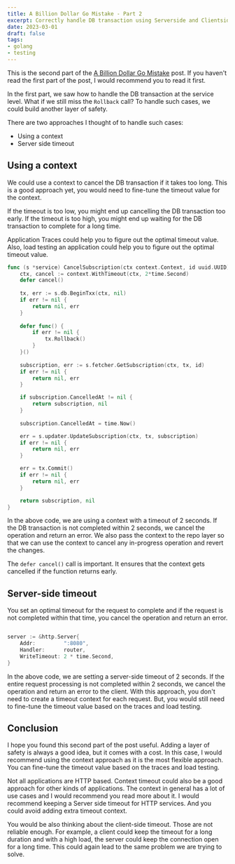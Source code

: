 ```yaml
---
title: A Billion Dollar Go Mistake - Part 2
excerpt: Correctly handle DB transaction using Serverside and Clientside timeouts.
date: 2023-03-01
draft: false
tags:
- golang
- testing
---
```


This is the second part of the [A Billion Dollar Go Mistake](/posts/a-billion-dollar-go-mistake) post. 
If you haven't read the first part of the post, I would recommend you to read it first.

In the first part, we saw how to handle the DB transaction at the service level. 
What if we still miss the `Rollback` call? To handle such cases, we could build another layer of safety.

There are two approaches I thought of to handle such cases:

- Using a context
- Server side timeout

## Using a context

We could use a context to cancel the DB transaction if it takes too long. This is a good approach yet, you would 
need to fine-tune the timeout value for the context.

If the timeout is too low, you might end up cancelling the DB transaction too early. 
If the timeout is too high, you might end up waiting for the DB transaction to complete for a long time.

Application Traces could help you to figure out the optimal timeout value. 
Also, load testing an application could help you to figure out the optimal timeout value.

```go
func (s *service) CancelSubscription(ctx context.Context, id uuid.UUID) (*model.Subscription, error) {
    ctx, cancel := context.WithTimeout(ctx, 2*time.Second)
    defer cancel()
    
    tx, err := s.db.BeginTxx(ctx, nil)
    if err != nil {
        return nil, err
    }
	
    defer func() {
        if err != nil {
            tx.Rollback()
        }
    }()
    
    subscription, err := s.fetcher.GetSubscription(ctx, tx, id)
    if err != nil {
        return nil, err
    }

    if subscription.CancelledAt != nil {
        return subscription, nil
    }
	
    subscription.CancelledAt = time.Now()

    err = s.updater.UpdateSubscription(ctx, tx, subscription)
    if err != nil {
        return nil, err
    }

    err = tx.Commit()
    if err != nil {
        return nil, err
    }

    return subscription, nil
}
```
In the above code, we are using a context with a timeout of 2 seconds. If the DB transaction is not completed within 2 seconds,
we cancel the operation and return an error. We also pass the context to the repo layer so that we can use the context to cancel any
in-progress operation and revert the changes.

The `defer cancel()` call is important. It ensures that the context gets cancelled if the function returns early.

## Server-side timeout

You set an optimal timeout for the request to complete and if the request is not completed within that time,
you cancel the operation and return an error.
```go

server := &http.Server{
    Addr:         ":8080",
    Handler:      router,
    WriteTimeout: 2 * time.Second,
}

```
In the above code, we are setting a server-side timeout of 2 seconds. If the entire request processing is not completed
within 2 seconds, we cancel the operation and return an error to the client. With this approach, you don't need to create
a timeout context for each request. But, you would still need to fine-tune the timeout value based on the traces and load testing.


## Conclusion
I hope you found this second part of the post useful. Adding a layer of safety is always a good idea, but it comes with a cost.
In this case, I would recommend using the context approach as it is the most flexible approach. You can fine-tune the timeout
value based on the traces and load testing.

Not all applications are HTTP based. Context timeout could also be a good approach for other kinds of applications.
The context in general has a lot of use cases and I would recommend you read more about it.
I would recommend keeping a Server side timeout for HTTP services. And you could avoid adding extra timeout context.

You would be also thinking about the client-side timeout. Those are not reliable enough.
For example, a client could keep the timeout for a long duration and with a high load, the server could
keep the connection open for a long time. This could again lead to the same problem we are trying to solve.
